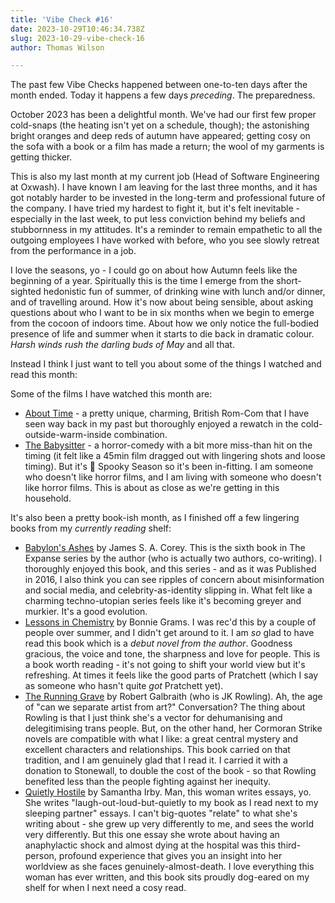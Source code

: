 ```yaml
---
title: 'Vibe Check #16'
date: 2023-10-29T10:46:34.738Z
slug: 2023-10-29-vibe-check-16
author: Thomas Wilson

---
```

The past few Vibe Checks happened between one-to-ten days after the month ended.  Today it happens a few days *preceding*.  The preparedness. 

October 2023 has been a delightful month.  We've had our first few proper cold-snaps (the heating isn't yet on a schedule, though); the astonishing bright oranges and deep reds of autumn have appeared; getting cosy on the sofa with a book or a film has made a return; the wool of my garments is getting thicker.

This is also my last month at my current job (Head of Software Engineering at Oxwash).  I have known I am leaving for the last three months, and it has got notably harder to be invested in the long-term and professional future of the company.  I have tried my hardest to fight it, but it's felt inevitable - especially in the last week, to put less conviction behind my beliefs and stubbornness in my attitudes.  It's a reminder to remain empathetic to all the outgoing employees I have worked with before, who you see slowly retreat from the performance in a job. 

I love the seasons, yo - I could go on about how Autumn feels like the beginning of a year.  Spiritually this is the time I emerge from the short-sighted hedonistic fun of summer, of drinking wine with lunch and/or dinner, and of travelling around.  How it's now about being sensible, about asking questions about who I want to be in six months when we begin to emerge from the cocoon of indoors time.  About how we only notice the full-bodied presence of life and summer when it starts to die back in dramatic colour.  *Harsh winds rush the darling buds of May* and all that.

Instead I think I just want to tell you about some of the things I watched and read this month:

Some of the films I have watched this month are:

- [About Time](https://letterboxd.com/film/about-time/) - a pretty unique, charming, British Rom-Com that I have seen way back in my past but thoroughly enjoyed a rewatch in the cold-outside-warm-inside combination.
- [The Babysitter](https://letterboxd.com/film/the-babysitter-2017/) - a horror-comedy with a bit more miss-than hit on the timing (it felt like a 45min film dragged out with lingering shots and loose timing).  But it's 👻 Spooky Season so it's been in-fitting.  I am someone who doesn't like horror films, and I am living with someone who doesn't like horror films.  This is about as close as we're getting in this household. 

It's also been a pretty book-ish month, as I finished off a few lingering books from my *currently reading* shelf:

- [Babylon's Ashes](https://www.jamessacorey.com/books/babylons-ashes/) by James S. A. Corey.  This is the sixth book in The Expanse series by the author (who is actually two authors, co-writing).  I thoroughly enjoyed this book, and this series - and as it was Published in 2016, I also think you can see ripples of concern about misinformation and social media, and celebrity-as-identity slipping in.  What felt like a charming techno-utopian series feels like it's becoming greyer and murkier.  It's a good evolution.
- [Lessons in Chemistry](https://www.penguin.co.uk/books/444582/lessons-in-chemistry-by-garmus-bonnie/9781804990926) by Bonnie Grams.  I was rec'd this by a couple of people over summer, and I didn't get around to it.  I am *so* glad to have read this book which is a *debut novel from the author*.  Goodness gracious, the voice and tone, the sharpness and love for people.  This is a book worth reading - it's not going to shift your world view but it's refreshing.  At times it feels like the good parts of Pratchett (which I say as someone who hasn't quite *got* Pratchett yet).
- [The Running Grave](https://www.hachette.co.uk/titles/robert-galbraith/the-running-grave/9781408730966/) by Robert Galbraith (who is JK Rowling).  Ah, the age of "can we separate artist from art?" Conversation?  The thing about Rowling is that I just think she's a vector for dehumanising and delegitimising trans people.  But, on the other hand, her Cormoran Strike novels are compatible with what I like: a great central mystery and excellent characters and relationships.  This book carried on that tradition, and I am genuinely glad that I read it.  I carried it with a donation to Stonewall, to double the cost of the book - so that Rowling benefited less than the people fighting against her inequity. 
- [Quietly Hostile](https://www.penguinrandomhouse.com/books/690138/quietly-hostile-by-samantha-irby/) by Samantha Irby.  Man, this woman writes essays, yo.  She writes "laugh-out-loud-but-quietly to my book as I read next to my sleeping partner" essays.  I can't big-quotes "relate" to what she's writing about - she grew up very differently to me, and sees the world very differently.  But this one essay she wrote about having an anaphylactic shock and almost dying at the hospital was this third-person, profound experience that gives you an insight into her worldview as she faces genuinely-almost-death.  I love everything this woman has ever written, and this book sits proudly dog-eared on my shelf for when I next need a cosy read.